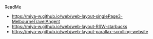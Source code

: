 ReadMe
- https://miya-w.github.io/web/web-layout-singlePage3-MelbourneTravelAngent
- https://miya-w.github.io/web/web-layout-RSW-starbucks
- https://miya-w.github.io/web/web-layout-parallax-scrolling-website
